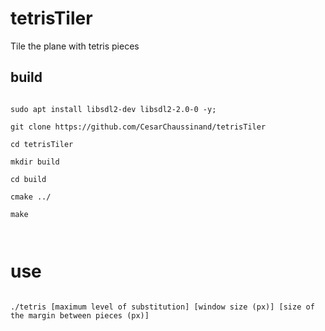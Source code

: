 # tetrisTiler
Tile the plane with tetris pieces

## build

<code>
sudo apt install libsdl2-dev libsdl2-2.0-0 -y;
  </code>
<code>  
git clone https://github.com/CesarChaussinand/tetrisTiler
  </code>
<code>
cd tetrisTiler
  </code>
<code>
mkdir build
  </code>
<code>
cd build
  </code>
<code>
cmake ../
  </code>
<code>
make

  </code>

# use

<code>
./tetris [maximum level of substitution] [window size (px)] [size of the margin between pieces (px)]
  </code>
